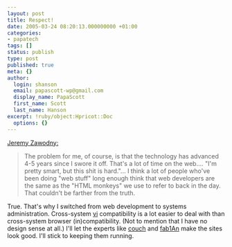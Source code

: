 ```yaml
---
layout: post
title: Respect!
date: 2005-03-24 08:20:13.000000000 +01:00
categories:
- papatech
tags: []
status: publish
type: post
published: true
meta: {}
author:
  login: shanson
  email: papascott-wp@gmail.com
  display_name: PapaScott
  first_name: Scott
  last_name: Hanson
excerpt: !ruby/object:Hpricot::Doc
  options: {}
---
```

<p><a href="http://jeremy.zawodny.com/blog/archives/004373.html" title="Respect for Web Developers (by Jeremy Zawodny)">Jeremy Zawodny:</a> </p>
<blockquote><p>The problem for me, of course, is that the technology has advanced 4-5 years since I swore it off. That's a lot of time on the web.... "I'm pretty smart, but this shit is hard."... I think a lot of people who've been doing "web stuff" long enough think that web developers are the same as the "HTML monkeys" we use to refer to back in the day. That couldn't be farther from the truth.</p></blockquote>
<p>True. That's why I switched from web development to systems administration. Cross-system <a href="http://www.vim.org/">vi</a> compatibility is a lot easier to deal with than cross-system browser (in)compatibility. (Not to mention that I have no design sense at all.) I'll let the experts like <a href="http://couchblog.de/webpropaganda/">couch</a> and <a href="http://www.ichbinharmlos.de/blog/">fab1An</a> make the sites look good. I'll stick to keeping them running.</p>
